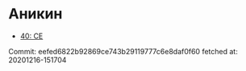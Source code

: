 # Аникин
- [40: CE](40.md)

Commit: eefed6822b92869ce743b29119777c6e8daf0f60
 fetched at: 20201216-151704
